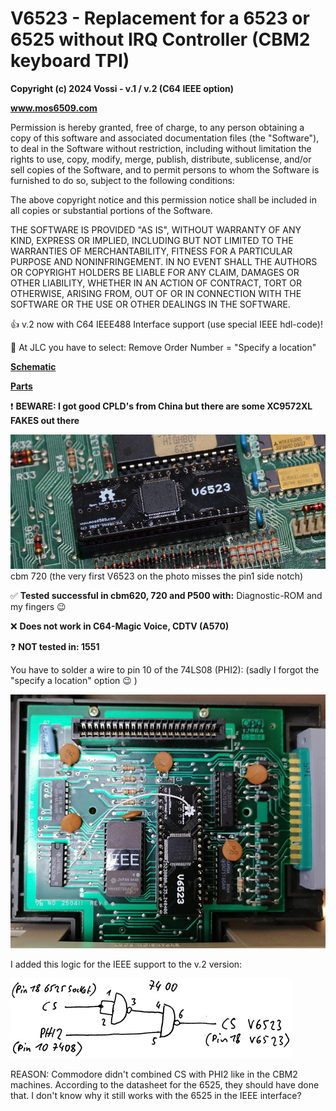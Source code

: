 # V6523 - Replacement for a 6523 or 6525 without IRQ Controller (CBM2 keyboard TPI)  

**Copyright (c) 2024 Vossi - v.1 / v.2 (C64 IEEE option)**

**www.mos6509.com**

Permission is hereby granted, free of charge, to any person obtaining a copy
of this software and associated documentation files (the "Software"), to deal
in the Software without restriction, including without limitation the rights
to use, copy, modify, merge, publish, distribute, sublicense, and/or sell
copies of the Software, and to permit persons to whom the Software is
furnished to do so, subject to the following conditions:

The above copyright notice and this permission notice shall be included in all
copies or substantial portions of the Software.

THE SOFTWARE IS PROVIDED "AS IS", WITHOUT WARRANTY OF ANY KIND, EXPRESS OR
IMPLIED, INCLUDING BUT NOT LIMITED TO THE WARRANTIES OF MERCHANTABILITY,
FITNESS FOR A PARTICULAR PURPOSE AND NONINFRINGEMENT. IN NO EVENT SHALL THE
AUTHORS OR COPYRIGHT HOLDERS BE LIABLE FOR ANY CLAIM, DAMAGES OR OTHER
LIABILITY, WHETHER IN AN ACTION OF CONTRACT, TORT OR OTHERWISE, ARISING FROM,
OUT OF OR IN CONNECTION WITH THE SOFTWARE OR THE USE OR OTHER DEALINGS IN THE
SOFTWARE.

:thumbsup: v.2 now with C64 IEEE488 Interface support (use special IEEE hdl-code)!

:pushpin: At JLC you have to select: Remove Order Number = "Specify a location"

**[Schematic](https://github.com/vossi1/v6523/blob/master/v6523_v2.png)**

**[Parts](https://github.com/vossi1/v6523/blob/master/parts.txt)**

:exclamation: **BEWARE: I got good CPLD's from China but there are some XC9572XL FAKES out there**

![V6523 720-photo](https://github.com/vossi1/v6523/blob/master/v6523_v1_photo2.jpg)
cbm 720 (the very first V6523 on the photo misses the pin1 side notch)

:white_check_mark: **Tested successful in cbm620, 720 and P500 with:** Diagnostic-ROM and my fingers :wink:

:x: **Does not work in C64-Magic Voice, CDTV (A570)**

:question: **NOT tested in: 1551**

You have to solder a wire to pin 10 of the 74LS08 (PHI2): (sadly I forgot the "specify a location" option :wink: )

![V6523 ieee-photo](https://github.com/vossi1/v6523/blob/master/v6523_ieee_photo.jpg)

I added this logic for the IEEE support to the v.2 version:

![V6523 ieee-logic](https://github.com/vossi1/v6523/blob/master/v6523_ieee-logic.jpg)

REASON: Commodore didn't combined CS with PHI2 like in the CBM2 machines.
According to the datasheet for the 6525, they should have done that.
I don't know why it still works with the 6525 in the IEEE interface?

